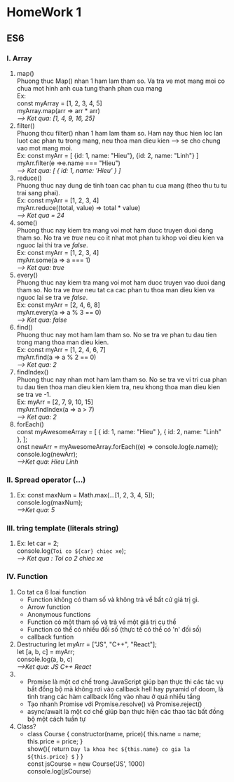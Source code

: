 # HomeWork 1
## ES6
### I. Array
1. map()  
   Phuong thuc Map() nhan 1 ham lam tham so. Va tra ve mot mang moi co chua mot hinh anh cua tung thanh phan cua mang  
   Ex:  
   const myArray = [1, 2, 3, 4, 5]  
   myArray.map(arr => arr * arr)  
   *--> Ket qua: [1, 4, 9, 16, 25]*
2. filter()  
   Phuong thcu filter() nhan 1 ham lam tham so. Ham nay thuc hien loc lan luot cac phan tu trong mang, neu thoa man dieu kien --> se cho chung vao mot mang moi.  
   Ex: const myArr = [
    {id: 1, name: "Hieu"},
    {id: 2, name: "Linh"}
   ]  
   myArr.filter(e =>e.name === "Hieu")  
   *--> Ket qua: [ { id: 1, name: 'Hieu' } ]*  
3. reduce()  
   Phuong thuc nay dung de tinh toan cac phan tu cua mang (theo thu tu tu trai sang phai).  
   Ex: const myArr = [1, 2, 3, 4]  
   myArr.reduce((total, value) => total * value)  
   *--> Ket qua = 24*  
4. some()  
   Phuong thuc nay kiem tra mang voi mot ham duoc truyen duoi dang tham so. No tra ve *true* neu co it nhat mot phan tu khop voi dieu kien va nguoc lai thi tra ve *false*.  
   Ex: const myArr = [1, 2, 3, 4]  
   myArr.some(a => a === 1)  
   *--> Ket qua: true*  
5. every()  
   Phuong thuc nay kiem tra mang voi mot ham duoc truyen vao duoi dang tham so. No tra ve *true* neu tat ca cac phan tu thoa man dieu kien va nguoc lai se tra ve *false*.  
   Ex: const myArr = [2, 4, 6, 8]  
   myArr.every(a => a % 3 == 0)  
   *--> Ket qua: false*  
6. find()  
   Phuong thuc nay mot ham lam tham so. No se tra ve phan tu dau tien trong mang thoa man dieu kien.  
   Ex: const myArr = [1, 2, 4, 6, 7]  
   myArr.find(a => a % 2 == 0)  
   *--> Ket qua: 2*  
7. findIndex()  
   Phuong thuc nay nhan mot ham lam tham so. No se tra ve vi tri cua phan tu dau tien thoa man dieu kien kiem tra, neu khong thoa man dieu kien se tra ve -1.  
   Ex: myArr = [2, 7, 9, 10, 15]  
   myArr.findIndex(a => a > 7)  
   *--> Ket qua: 2*  
8. forEach()  
   const myAwesomeArray = [
  { id: 1, name: "Hieu" },
  { id: 2, name: "Linh" },
];  
    onst newArr = myAwesomeArray.forEach((e) => console.log(e.name));  
    console.log(newArr);  
    *-->Ket qua: Hieu Linh*
### II. Spread operator (...)  
1.  
    Ex: const maxNum = Math.max(...[1, 2, 3, 4, 5]);  
    console.log(maxNum);  
    *-->Ket qua: 5*
### III. tring template (literals string) 
1. Ex: let car = 2;  
   console.log(`Toi co ${car} chiec xe`);  
   *--> Ket qua : Toi co 2 chiec xe*
### IV. Function
1. Co tat ca 6 loai function
    - Function không có tham số và không trả về bất cứ giá trị gì.
    - Arrow function
    - Anonymous functions
    - Function có một tham số và trả về một giá trị cụ thể
    - Function có thể có nhiều đối số (thực tế có thể có 'n' đối số)
    - callback funtion
2. Destructuring
    let myArr = ["JS", "C++", "React"];  
    let [a, b, c] = myArr;  
    console.log(a, b, c)  
    *-->Ket qua: JS C++ React*
3. 
    - Promise là một cơ chế trong JavaScript giúp bạn thực thi các tác vụ bất đồng bộ mà không rơi vào callback hell hay pyramid of doom, là tình trạng các hàm callback lồng vào nhau ở quá nhiều tầng
    - Tạo nhanh Promise với Promise.resolve() và Promise.reject()
    - async/await là một cơ chế giúp bạn thực hiện các thao tác bất đồng bộ một cách tuần tự
4. Class?
    - class Course {
        constructor(name, price){
            this.name = name;
            this.price = price;
        }  
        show(){
            return `Day la khoa hoc ${this.name} co gia la ${this.price} $`
        }
    }  
    const jsCourse = new Course('JS', 1000)  
    console.log(jsCourse)